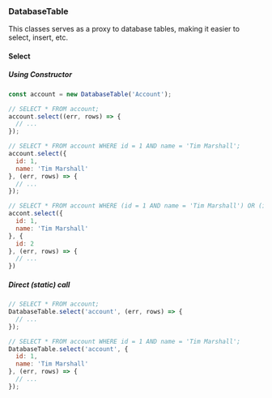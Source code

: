 ### DatabaseTable

This classes serves as a proxy to database tables, making it easier to select, insert, etc.

#### Select

##### Using Constructor

```js
const account = new DatabaseTable('Account');

// SELECT * FROM account;
account.select((err, rows) => {
  // ...
});

// SELECT * FROM account WHERE id = 1 AND name = 'Tim Marshall';
account.select({
  id: 1,
  name: 'Tim Marshall'
}, (err, rows) => {
  // ...
});

// SELECT * FROM account WHERE (id = 1 AND name = 'Tim Marshall') OR (id = 2);
accont.select({
  id: 1,
  name: 'Tim Marshall'
}, {
  id: 2
}, (err, rows) => {
  // ...
})
```

##### Direct (static) call

```js
// SELECT * FROM account;
DatabaseTable.select('account', (err, rows) => {
  // ...
});

// SELECT * FROM account WHERE id = 1 AND name = 'Tim Marshall';
DatabaseTable.select('account', {
  id: 1,
  name: 'Tim Marshall'
}, (err, rows) => {
  // ...
});
```
